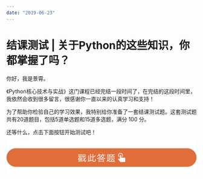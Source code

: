 ```yaml
---
date: "2019-06-23"
---  
```

      
# 结课测试 | 关于Python的这些知识，你都掌握了吗？
你好，我是景霄。

《Python核心技术与实战》这门课程已经完结一段时间了，在完结的这段时间里，我依然会收到很多留言，很感谢你一直以来的认真学习和支持！

为了帮助你检验自己的学习效果，我特别给你准备了一套结课测试题。这套测试题共有20道题目，包括5道单选题和15道多选题，满分 100 分。

还等什么，点击下面按钮开始测试吧！

[![](./httpsstatic001geekbangorgresourceimage28a428d1be62669b4f3cc01c36466bf811a4.png)](http://time.geekbang.org/quiz/intro?act_id=157&exam_id=348)

<!-- [[[read_end]]] -->